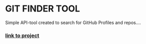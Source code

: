 # GIT FINDER TOOL

Simple API-tool created to search for GitHub Profiles and repos....

### [link to project](http://ablaze-farmer02.surge.sh/)